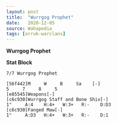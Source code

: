 ```yaml
---
layout: post
title:  "Wurrgog Prophet"
date:   2020-12-05
source: Wahapedia
tags: [orruk-warclans]
---
```


**Wurrgog Prophet**

**Stat Block**
```
7/7 Wurrgog Prophet
```

```
[56f442]M     W     B     Sa    [-]
5     7     8     5     
[e85545]Weapons[-]
[c6c930]Wurrgog Staff and Bone Shiv[-]
1"     A:4    H:4+   W:3+   R:-    D:D3  
[c6c930]Fanged Maw[-]
1"     A:D3   H:4+   W:3+   R:-    D:1   
```


